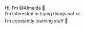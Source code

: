 Hi, I’m @AImeida 🦏\
I’m interested in trying things out ✏️\
I’m constantly learning stuff 🌱

<!---
Gaardb/Gaardb is a ✨ special ✨ repository because its `README.md` (this file) appears on your GitHub profile.
You can click the Preview link to take a look at your changes.
--->
